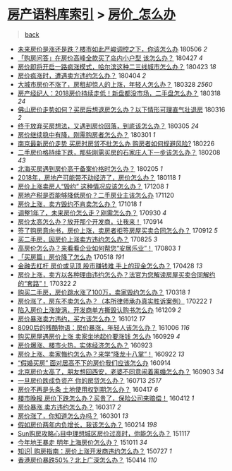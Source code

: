 [房产语料库索引](../../README.md)  > [房价_怎么办](房价_怎么办.md)
====
> [back](../README.md)

- [未来房价是涨还是跌？楼市如此严峻调控之下，你该怎么办](http://jkwz.applinzi.com/ittc/7100059315505464336.html#%E6%9C%AA%E6%9D%A5%E6%88%BF%E4%BB%B7%E6%98%AF%E6%B6%A8%E8%BF%98%E6%98%AF%E8%B7%8C%EF%BC%9F%E6%A5%BC%E5%B8%82%E5%A6%82%E6%AD%A4%E4%B8%A5%E5%B3%BB%E8%B0%83%E6%8E%A7%E4%B9%8B%E4%B8%8B%EF%BC%8C%E4%BD%A0%E8%AF%A5%E6%80%8E%E4%B9%88%E5%8A%9E) 180506 *2* 
- [「购房问答」在房价高峰全款买了岛内小户型 该怎么办？](http://jkwz.applinzi.com/ittc/7096554569050096650.html#%E3%80%8C%E8%B4%AD%E6%88%BF%E9%97%AE%E7%AD%94%E3%80%8D%E5%9C%A8%E6%88%BF%E4%BB%B7%E9%AB%98%E5%B3%B0%E5%85%A8%E6%AC%BE%E4%B9%B0%E4%BA%86%E5%B2%9B%E5%86%85%E5%B0%8F%E6%88%B7%E5%9E%8B+%E8%AF%A5%E6%80%8E%E4%B9%88%E5%8A%9E%EF%BC%9F) 180427 *4* 
- [房价即将开启一路疯涨模式，哈尔滨这种二三线城市怎么办？](http://jkwz.applinzi.com/ittc/7095203865949635600.html#%E6%88%BF%E4%BB%B7%E5%8D%B3%E5%B0%86%E5%BC%80%E5%90%AF%E4%B8%80%E8%B7%AF%E7%96%AF%E6%B6%A8%E6%A8%A1%E5%BC%8F%EF%BC%8C%E5%93%88%E5%B0%94%E6%BB%A8%E8%BF%99%E7%A7%8D%E4%BA%8C%E4%B8%89%E7%BA%BF%E5%9F%8E%E5%B8%82%E6%80%8E%E4%B9%88%E5%8A%9E%EF%BC%9F) 180423 *18* 
- [房价疯涨时，遭遇卖方违约怎么办？](http://jkwz.applinzi.com/ittc/7088270097158505478.html#%E6%88%BF%E4%BB%B7%E7%96%AF%E6%B6%A8%E6%97%B6%EF%BC%8C%E9%81%AD%E9%81%87%E5%8D%96%E6%96%B9%E8%BF%9D%E7%BA%A6%E6%80%8E%E4%B9%88%E5%8A%9E%EF%BC%9F) 180404 *2* 
- [大城市房价不涨了，房租却惊人的上涨，年轻人怎么办？](http://jkwz.applinzi.com/ittc/7085563869793879057.html#%E5%A4%A7%E5%9F%8E%E5%B8%82%E6%88%BF%E4%BB%B7%E4%B8%8D%E6%B6%A8%E4%BA%86%EF%BC%8C%E6%88%BF%E7%A7%9F%E5%8D%B4%E6%83%8A%E4%BA%BA%E7%9A%84%E4%B8%8A%E6%B6%A8%EF%BC%8C%E5%B9%B4%E8%BD%BB%E4%BA%BA%E6%80%8E%E4%B9%88%E5%8A%9E%EF%BC%9F) 180328 *2560* 
- [房产经纪人：2018房价持续走低！新盘都没市场，二手盘怎么办？](http://jkwz.applinzi.com/ittc/7081812325084693520.html#%E6%88%BF%E4%BA%A7%E7%BB%8F%E7%BA%AA%E4%BA%BA%EF%BC%9A2018%E6%88%BF%E4%BB%B7%E6%8C%81%E7%BB%AD%E8%B5%B0%E4%BD%8E%EF%BC%81%E6%96%B0%E7%9B%98%E9%83%BD%E6%B2%A1%E5%B8%82%E5%9C%BA%EF%BC%8C%E4%BA%8C%E6%89%8B%E7%9B%98%E6%80%8E%E4%B9%88%E5%8A%9E%EF%BC%9F) 180318 *24* 
- [佛山房价走势如何？买房后想退房怎么办？以下情形可理直气壮退房](http://jkwz.applinzi.com/ittc/7081057394711069703.html#%E4%BD%9B%E5%B1%B1%E6%88%BF%E4%BB%B7%E8%B5%B0%E5%8A%BF%E5%A6%82%E4%BD%95%EF%BC%9F%E4%B9%B0%E6%88%BF%E5%90%8E%E6%83%B3%E9%80%80%E6%88%BF%E6%80%8E%E4%B9%88%E5%8A%9E%EF%BC%9F%E4%BB%A5%E4%B8%8B%E6%83%85%E5%BD%A2%E5%8F%AF%E7%90%86%E7%9B%B4%E6%B0%94%E5%A3%AE%E9%80%80%E6%88%BF) 180316 *2* 
- [终于放弃买房想法，又遇到房价回落，到底该怎么办？](http://jkwz.applinzi.com/ittc/7076938879615894535.html#%E7%BB%88%E4%BA%8E%E6%94%BE%E5%BC%83%E4%B9%B0%E6%88%BF%E6%83%B3%E6%B3%95%EF%BC%8C%E5%8F%88%E9%81%87%E5%88%B0%E6%88%BF%E4%BB%B7%E5%9B%9E%E8%90%BD%EF%BC%8C%E5%88%B0%E5%BA%95%E8%AF%A5%E6%80%8E%E4%B9%88%E5%8A%9E%EF%BC%9F) 180305 *24* 
- [房价继续稳中有降，刚需购房者怎么办？](http://jkwz.applinzi.com/ittc/7075597980562621446.html#%E6%88%BF%E4%BB%B7%E7%BB%A7%E7%BB%AD%E7%A8%B3%E4%B8%AD%E6%9C%89%E9%99%8D%EF%BC%8C%E5%88%9A%E9%9C%80%E8%B4%AD%E6%88%BF%E8%80%85%E6%80%8E%E4%B9%88%E5%8A%9E%EF%BC%9F) 180301 *1* 
- [南京最新房价走势 买房时房贷不批怎么办 购房者如何规避风险?​](http://jkwz.applinzi.com/ittc/7074312709036573713.html#%E5%8D%97%E4%BA%AC%E6%9C%80%E6%96%B0%E6%88%BF%E4%BB%B7%E8%B5%B0%E5%8A%BF+%E4%B9%B0%E6%88%BF%E6%97%B6%E6%88%BF%E8%B4%B7%E4%B8%8D%E6%89%B9%E6%80%8E%E4%B9%88%E5%8A%9E+%E8%B4%AD%E6%88%BF%E8%80%85%E5%A6%82%E4%BD%95%E8%A7%84%E9%81%BF%E9%A3%8E%E9%99%A9%3F%E2%80%8B) 180226  
- [二手房价格持续下跌，那些刚需买房的石家庄人下一步该怎么办？](http://jkwz.applinzi.com/ittc/7067826063478883339.html#%E4%BA%8C%E6%89%8B%E6%88%BF%E4%BB%B7%E6%A0%BC%E6%8C%81%E7%BB%AD%E4%B8%8B%E8%B7%8C%EF%BC%8C%E9%82%A3%E4%BA%9B%E5%88%9A%E9%9C%80%E4%B9%B0%E6%88%BF%E7%9A%84%E7%9F%B3%E5%AE%B6%E5%BA%84%E4%BA%BA%E4%B8%8B%E4%B8%80%E6%AD%A5%E8%AF%A5%E6%80%8E%E4%B9%88%E5%8A%9E%EF%BC%9F) 180208 *43* 
- [北海买房遇到房价高于备案价格时怎么办？](http://jkwz.applinzi.com/ittc/7066569208559567882.html#%E5%8C%97%E6%B5%B7%E4%B9%B0%E6%88%BF%E9%81%87%E5%88%B0%E6%88%BF%E4%BB%B7%E9%AB%98%E4%BA%8E%E5%A4%87%E6%A1%88%E4%BB%B7%E6%A0%BC%E6%97%B6%E6%80%8E%E4%B9%88%E5%8A%9E%EF%BC%9F) 180205 *1* 
- [2018年，房地产可能带不动经济了，房价怎么办？](http://jkwz.applinzi.com/ittc/7059984595104039946.html#2018%E5%B9%B4%EF%BC%8C%E6%88%BF%E5%9C%B0%E4%BA%A7%E5%8F%AF%E8%83%BD%E5%B8%A6%E4%B8%8D%E5%8A%A8%E7%BB%8F%E6%B5%8E%E4%BA%86%EF%BC%8C%E6%88%BF%E4%BB%B7%E6%80%8E%E4%B9%88%E5%8A%9E%EF%BC%9F) 180118 *1* 
- [房价上涨卖房人“毁约” 这种情况应该怎么办？](http://jkwz.applinzi.com/ittc/7044668581722194961.html#%E6%88%BF%E4%BB%B7%E4%B8%8A%E6%B6%A8%E5%8D%96%E6%88%BF%E4%BA%BA%E2%80%9C%E6%AF%81%E7%BA%A6%E2%80%9D+%E8%BF%99%E7%A7%8D%E6%83%85%E5%86%B5%E5%BA%94%E8%AF%A5%E6%80%8E%E4%B9%88%E5%8A%9E%EF%BC%9F) 171208 *1* 
- [房地产税是否能够降低房价？二手房业主该怎么办](http://jkwz.applinzi.com/ittc/7038052908204033040.html#%E6%88%BF%E5%9C%B0%E4%BA%A7%E7%A8%8E%E6%98%AF%E5%90%A6%E8%83%BD%E5%A4%9F%E9%99%8D%E4%BD%8E%E6%88%BF%E4%BB%B7%EF%BC%9F%E4%BA%8C%E6%89%8B%E6%88%BF%E4%B8%9A%E4%B8%BB%E8%AF%A5%E6%80%8E%E4%B9%88%E5%8A%9E) 171120  
- [房价上涨，卖方毁约不肯卖怎么办？](http://jkwz.applinzi.com/ittc/7025701454155891729.html#%E6%88%BF%E4%BB%B7%E4%B8%8A%E6%B6%A8%EF%BC%8C%E5%8D%96%E6%96%B9%E6%AF%81%E7%BA%A6%E4%B8%8D%E8%82%AF%E5%8D%96%E6%80%8E%E4%B9%88%E5%8A%9E%EF%BC%9F) 171018 *1* 
- [调整1年了，未来房价怎么走？刚需怎么办？](http://jkwz.applinzi.com/ittc/7019077797400806417.html#%E8%B0%83%E6%95%B41%E5%B9%B4%E4%BA%86%EF%BC%8C%E6%9C%AA%E6%9D%A5%E6%88%BF%E4%BB%B7%E6%80%8E%E4%B9%88%E8%B5%B0%EF%BC%9F%E5%88%9A%E9%9C%80%E6%80%8E%E4%B9%88%E5%8A%9E%EF%BC%9F) 170930 *4* 
- [房价太高怎么办？放开那个开发商，让我来！](http://jkwz.applinzi.com/ittc/7013088059179140113.html#%E6%88%BF%E4%BB%B7%E5%A4%AA%E9%AB%98%E6%80%8E%E4%B9%88%E5%8A%9E%EF%BC%9F%E6%94%BE%E5%BC%80%E9%82%A3%E4%B8%AA%E5%BC%80%E5%8F%91%E5%95%86%EF%BC%8C%E8%AE%A9%E6%88%91%E6%9D%A5%EF%BC%81) 170914  
- [签了购房意向书，房价上涨，卖房者拒签房屋买卖合同怎么办？](http://jkwz.applinzi.com/ittc/7011988544128812049.html#%E7%AD%BE%E4%BA%86%E8%B4%AD%E6%88%BF%E6%84%8F%E5%90%91%E4%B9%A6%EF%BC%8C%E6%88%BF%E4%BB%B7%E4%B8%8A%E6%B6%A8%EF%BC%8C%E5%8D%96%E6%88%BF%E8%80%85%E6%8B%92%E7%AD%BE%E6%88%BF%E5%B1%8B%E4%B9%B0%E5%8D%96%E5%90%88%E5%90%8C%E6%80%8E%E4%B9%88%E5%8A%9E%EF%BC%9F) 170912 *5* 
- [买二手房，因房价上涨卖方违约怎么办？](http://jkwz.applinzi.com/ittc/7005760952577033232.html#%E4%B9%B0%E4%BA%8C%E6%89%8B%E6%88%BF%EF%BC%8C%E5%9B%A0%E6%88%BF%E4%BB%B7%E4%B8%8A%E6%B6%A8%E5%8D%96%E6%96%B9%E8%BF%9D%E7%BA%A6%E6%80%8E%E4%B9%88%E5%8A%9E%EF%BC%9F) 170825 *3* 
- [高房价怎么办？来看看企业如何帮您“安居乐业”！](http://jkwz.applinzi.com/ittc/6997655738905003024.html#%E9%AB%98%E6%88%BF%E4%BB%B7%E6%80%8E%E4%B9%88%E5%8A%9E%EF%BC%9F%E6%9D%A5%E7%9C%8B%E7%9C%8B%E4%BC%81%E4%B8%9A%E5%A6%82%E4%BD%95%E5%B8%AE%E6%82%A8%E2%80%9C%E5%AE%89%E5%B1%85%E4%B9%90%E4%B8%9A%E2%80%9D%EF%BC%81) 170803 *1* 
- [「买房篇」房价降了怎么办](http://jkwz.applinzi.com/ittc/6969107172968367109.html#%E3%80%8C%E4%B9%B0%E6%88%BF%E7%AF%87%E3%80%8D%E6%88%BF%E4%BB%B7%E9%99%8D%E4%BA%86%E6%80%8E%E4%B9%88%E5%8A%9E) 170518 *191* 
- [金融去杠杆 房价或见顶 股市赚钱难 手上的现金怎么办？](http://jkwz.applinzi.com/ittc/6961507594458891268.html#%E9%87%91%E8%9E%8D%E5%8E%BB%E6%9D%A0%E6%9D%86+%E6%88%BF%E4%BB%B7%E6%88%96%E8%A7%81%E9%A1%B6+%E8%82%A1%E5%B8%82%E8%B5%9A%E9%92%B1%E9%9A%BE+%E6%89%8B%E4%B8%8A%E7%9A%84%E7%8E%B0%E9%87%91%E6%80%8E%E4%B9%88%E5%8A%9E%EF%BC%9F) 170428 *13* 
- [房价上涨，卖方以各种理由违约怎么办？法官为您解读房屋买卖合同解约的“套路”！](http://jkwz.applinzi.com/ittc/6947816933046092804.html#%E6%88%BF%E4%BB%B7%E4%B8%8A%E6%B6%A8%EF%BC%8C%E5%8D%96%E6%96%B9%E4%BB%A5%E5%90%84%E7%A7%8D%E7%90%86%E7%94%B1%E8%BF%9D%E7%BA%A6%E6%80%8E%E4%B9%88%E5%8A%9E%EF%BC%9F%E6%B3%95%E5%AE%98%E4%B8%BA%E6%82%A8%E8%A7%A3%E8%AF%BB%E6%88%BF%E5%B1%8B%E4%B9%B0%E5%8D%96%E5%90%88%E5%90%8C%E8%A7%A3%E7%BA%A6%E7%9A%84%E2%80%9C%E5%A5%97%E8%B7%AF%E2%80%9D%EF%BC%81) 170322 *2* 
- [购买二手房，房价跳水涨了100万，卖家毁约怎么办？](http://jkwz.applinzi.com/ittc/6946454883908715524.html#%E8%B4%AD%E4%B9%B0%E4%BA%8C%E6%89%8B%E6%88%BF%EF%BC%8C%E6%88%BF%E4%BB%B7%E8%B7%B3%E6%B0%B4%E6%B6%A8%E4%BA%86100%E4%B8%87%EF%BC%8C%E5%8D%96%E5%AE%B6%E6%AF%81%E7%BA%A6%E6%80%8E%E4%B9%88%E5%8A%9E%EF%BC%9F) 170318 *1* 
- [房价涨了，房东不卖怎么办？（本所律师承办真实胜诉案例）](http://jkwz.applinzi.com/ittc/6937418664126186501.html#%E6%88%BF%E4%BB%B7%E6%B6%A8%E4%BA%86%EF%BC%8C%E6%88%BF%E4%B8%9C%E4%B8%8D%E5%8D%96%E6%80%8E%E4%B9%88%E5%8A%9E%EF%BC%9F%EF%BC%88%E6%9C%AC%E6%89%80%E5%BE%8B%E5%B8%88%E6%89%BF%E5%8A%9E%E7%9C%9F%E5%AE%9E%E8%83%9C%E8%AF%89%E6%A1%88%E4%BE%8B%EF%BC%89) 170222 *1* 
- [陷入房价上涨旋涡，开发商单方撕毁认购书怎么办](http://jkwz.applinzi.com/ittc/6909577641119450116.html#%E9%99%B7%E5%85%A5%E6%88%BF%E4%BB%B7%E4%B8%8A%E6%B6%A8%E6%97%8B%E6%B6%A1%EF%BC%8C%E5%BC%80%E5%8F%91%E5%95%86%E5%8D%95%E6%96%B9%E6%92%95%E6%AF%81%E8%AE%A4%E8%B4%AD%E4%B9%A6%E6%80%8E%E4%B9%88%E5%8A%9E) 161209 *2* 
- [房价暴涨卖方违约，买方该怎么办？](http://jkwz.applinzi.com/ittc/6888037804625363973.html#%E6%88%BF%E4%BB%B7%E6%9A%B4%E6%B6%A8%E5%8D%96%E6%96%B9%E8%BF%9D%E7%BA%A6%EF%BC%8C%E4%B9%B0%E6%96%B9%E8%AF%A5%E6%80%8E%E4%B9%88%E5%8A%9E%EF%BC%9F) 161012 *17* 
- [8090后的残酷物语：房价暴涨，年轻人该怎么办？](http://jkwz.applinzi.com/ittc/6885653824806585348.html#8090%E5%90%8E%E7%9A%84%E6%AE%8B%E9%85%B7%E7%89%A9%E8%AF%AD%EF%BC%9A%E6%88%BF%E4%BB%B7%E6%9A%B4%E6%B6%A8%EF%BC%8C%E5%B9%B4%E8%BD%BB%E4%BA%BA%E8%AF%A5%E6%80%8E%E4%B9%88%E5%8A%9E%EF%BC%9F) 161006 *116* 
- [购买房屋遇房价上涨  卖家坐地起价要涨钱 怎么办](http://jkwz.applinzi.com/ittc/6883244276854555652.html#%E8%B4%AD%E4%B9%B0%E6%88%BF%E5%B1%8B%E9%81%87%E6%88%BF%E4%BB%B7%E4%B8%8A%E6%B6%A8++%E5%8D%96%E5%AE%B6%E5%9D%90%E5%9C%B0%E8%B5%B7%E4%BB%B7%E8%A6%81%E6%B6%A8%E9%92%B1+%E6%80%8E%E4%B9%88%E5%8A%9E) 160929 *4* 
- [房价爆涨、楼市火热，实体经济怎么办？](http://jkwz.applinzi.com/ittc/6881109802775741444.html#%E6%88%BF%E4%BB%B7%E7%88%86%E6%B6%A8%E3%80%81%E6%A5%BC%E5%B8%82%E7%81%AB%E7%83%AD%EF%BC%8C%E5%AE%9E%E4%BD%93%E7%BB%8F%E6%B5%8E%E6%80%8E%E4%B9%88%E5%8A%9E%EF%BC%9F) 160923  
- [房价上涨、卖家悔约怎么办？来学“降龙十八掌”！](http://jkwz.applinzi.com/ittc/6880750399149048836.html#%E6%88%BF%E4%BB%B7%E4%B8%8A%E6%B6%A8%E3%80%81%E5%8D%96%E5%AE%B6%E6%82%94%E7%BA%A6%E6%80%8E%E4%B9%88%E5%8A%9E%EF%BC%9F%E6%9D%A5%E5%AD%A6%E2%80%9C%E9%99%8D%E9%BE%99%E5%8D%81%E5%85%AB%E6%8E%8C%E2%80%9D%EF%BC%81) 160922 *13* 
- [“假婚买房” 面对居高不下的房价我们应该怎么办](http://jkwz.applinzi.com/ittc/6877651504302916613.html#%E2%80%9C%E5%81%87%E5%A9%9A%E4%B9%B0%E6%88%BF%E2%80%9D+%E9%9D%A2%E5%AF%B9%E5%B1%85%E9%AB%98%E4%B8%8D%E4%B8%8B%E7%9A%84%E6%88%BF%E4%BB%B7%E6%88%91%E4%BB%AC%E5%BA%94%E8%AF%A5%E6%80%8E%E4%B9%88%E5%8A%9E) 160914  
- [北京房价太高了，朋友想回西安，老婆不同意闹着离婚怎么办？](http://jkwz.applinzi.com/ittc/6873617116191785989.html#%E5%8C%97%E4%BA%AC%E6%88%BF%E4%BB%B7%E5%A4%AA%E9%AB%98%E4%BA%86%EF%BC%8C%E6%9C%8B%E5%8F%8B%E6%83%B3%E5%9B%9E%E8%A5%BF%E5%AE%89%EF%BC%8C%E8%80%81%E5%A9%86%E4%B8%8D%E5%90%8C%E6%84%8F%E9%97%B9%E7%9D%80%E7%A6%BB%E5%A9%9A%E6%80%8E%E4%B9%88%E5%8A%9E%EF%BC%9F) 160903 *34* 
- [一旦房价跌成负资产 你的房贷怎么办？](http://jkwz.applinzi.com/ittc/6854270957912605701.html#%E4%B8%80%E6%97%A6%E6%88%BF%E4%BB%B7%E8%B7%8C%E6%88%90%E8%B4%9F%E8%B5%84%E4%BA%A7+%E4%BD%A0%E7%9A%84%E6%88%BF%E8%B4%B7%E6%80%8E%E4%B9%88%E5%8A%9E%EF%BC%9F) 160713 *2517* 
- [房价不再是头条 土地使用权到期怎么办？](http://jkwz.applinzi.com/ittc/6821974019213362181.html#%E6%88%BF%E4%BB%B7%E4%B8%8D%E5%86%8D%E6%98%AF%E5%A4%B4%E6%9D%A1+%E5%9C%9F%E5%9C%B0%E4%BD%BF%E7%94%A8%E6%9D%83%E5%88%B0%E6%9C%9F%E6%80%8E%E4%B9%88%E5%8A%9E%EF%BC%9F) 160417 *6* 
- [楼市晚报 房价下跌怎么办？买贵了，保险公司来赔偿！](http://jkwz.applinzi.com/ittc/6820254946045723652.html#%E6%A5%BC%E5%B8%82%E6%99%9A%E6%8A%A5+%E6%88%BF%E4%BB%B7%E4%B8%8B%E8%B7%8C%E6%80%8E%E4%B9%88%E5%8A%9E%EF%BC%9F%E4%B9%B0%E8%B4%B5%E4%BA%86%EF%BC%8C%E4%BF%9D%E9%99%A9%E5%85%AC%E5%8F%B8%E6%9D%A5%E8%B5%94%E5%81%BF%EF%BC%81) 160412 *1* 
- [房价暴涨 卖方违约怎么办？](http://jkwz.applinzi.com/ittc/6810505956748166149.html#%E6%88%BF%E4%BB%B7%E6%9A%B4%E6%B6%A8+%E5%8D%96%E6%96%B9%E8%BF%9D%E7%BA%A6%E6%80%8E%E4%B9%88%E5%8A%9E%EF%BC%9F) 160317 *2* 
- [房价涨了，你知道怎么办吗？](http://jkwz.applinzi.com/ittc/6804628376660739077.html#%E6%88%BF%E4%BB%B7%E6%B6%A8%E4%BA%86%EF%BC%8C%E4%BD%A0%E7%9F%A5%E9%81%93%E6%80%8E%E4%B9%88%E5%8A%9E%E5%90%97%EF%BC%9F) 160301 *13* 
- [假如房价两年内负增长，我该怎么办？](http://jkwz.applinzi.com/ittc/6798693549059081220.html#%E5%81%87%E5%A6%82%E6%88%BF%E4%BB%B7%E4%B8%A4%E5%B9%B4%E5%86%85%E8%B4%9F%E5%A2%9E%E9%95%BF%EF%BC%8C%E6%88%91%E8%AF%A5%E6%80%8E%E4%B9%88%E5%8A%9E%EF%BC%9F) 160214 *198* 
- [Sun购房攻略心目中理想城区房价过高时，你能怎么办？](http://jkwz.applinzi.com/ittc/6765713181431563268.html#Sun%E8%B4%AD%E6%88%BF%E6%94%BB%E7%95%A5%E5%BF%83%E7%9B%AE%E4%B8%AD%E7%90%86%E6%83%B3%E5%9F%8E%E5%8C%BA%E6%88%BF%E4%BB%B7%E8%BF%87%E9%AB%98%E6%97%B6%EF%BC%8C%E4%BD%A0%E8%83%BD%E6%80%8E%E4%B9%88%E5%8A%9E%EF%BC%9F) 151117  
- [今年地王暴走 明年上海房价怎么办？](http://jkwz.applinzi.com/ittc/6751921072049095684.html#%E4%BB%8A%E5%B9%B4%E5%9C%B0%E7%8E%8B%E6%9A%B4%E8%B5%B0+%E6%98%8E%E5%B9%B4%E4%B8%8A%E6%B5%B7%E6%88%BF%E4%BB%B7%E6%80%8E%E4%B9%88%E5%8A%9E%EF%BC%9F) 151011 *34* 
- [知识| 购房指南：房价上涨开发商违约怎么办？](http://jkwz.applinzi.com/ittc/547650615333510324.html#%E7%9F%A5%E8%AF%86%7C+%E8%B4%AD%E6%88%BF%E6%8C%87%E5%8D%97%EF%BC%9A%E6%88%BF%E4%BB%B7%E4%B8%8A%E6%B6%A8%E5%BC%80%E5%8F%91%E5%95%86%E8%BF%9D%E7%BA%A6%E6%80%8E%E4%B9%88%E5%8A%9E%EF%BC%9F) 150727 *1* 
- [香港房价暴跌50%？北上广深怎么办？](http://jkwz.applinzi.com/ittc/547650611399082941.html#%E9%A6%99%E6%B8%AF%E6%88%BF%E4%BB%B7%E6%9A%B4%E8%B7%8C50%25%EF%BC%9F%E5%8C%97%E4%B8%8A%E5%B9%BF%E6%B7%B1%E6%80%8E%E4%B9%88%E5%8A%9E%EF%BC%9F) 150414 *110* 
